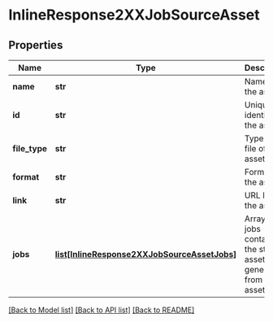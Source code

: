 # InlineResponse2XXJobSourceAsset

## Properties
Name | Type | Description | Notes
------------ | ------------- | ------------- | -------------
**name** | **str** | Name of the asset | [optional] 
**id** | **str** | Unique identifier of the asset | [optional] 
**file_type** | **str** | Type of the file of the asset | [optional] 
**format** | **str** | Format of the asset | [optional] 
**link** | **str** | URL link of the asset | [optional] 
**jobs** | [**list[InlineResponse2XXJobSourceAssetJobs]**](InlineResponse2XXJobSourceAssetJobs.md) | Array of jobs containing the stem assets generated from the asset | [optional] 

[[Back to Model list]](../README.md#documentation-for-models) [[Back to API list]](../README.md#documentation-for-api-endpoints) [[Back to README]](../README.md)

